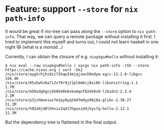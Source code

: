 # Feature: support `--store` for `nix path-info`

It would be great if nix-tree can pass along the `--store` option to `nix path-info`. That way, we can query a remote package without installing it first. I tried to implement this myself and turns out, I could not learn haskell in one night :crying_cat_face: (what is a _monad_...)

Currently, I can obtain the closure of e.g. `nixpkgs#hello` without installing it:
```console
$ nix eval --raw nixpkgs#hello | xargs nix path-info -rSh --store https://cache.nixos.org | sort -hk2
/nix/store/ayg5rhjhi9ic73hqw33mjqjxwv59ndym-xgcc-13.2.0-libgcc	 156.4K
/nix/store/05zbwhz8a7i2v79r9j21pl6m6cj0xi8k-libunistring-1.1  	   1.7M
/nix/store/m59xdgkgnjbk8kk6k6vbxmqnf82mk9s0-libidn2-2.3.4     	   2.1M
/nix/store/p3jshbwxiwifm1py0yq544fmdyy98j8a-glibc-2.38-27     	  31.1M
/nix/store/h92a9jd0lhhniv2q417hpwszd4jhys7q-hello-2.12.1      	  31.3M
```
But the dependency tree is flattened in the final output.
